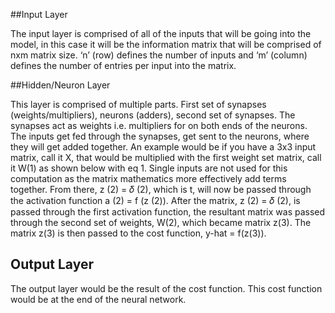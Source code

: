 ##Input Layer 

The input layer is comprised of all of the inputs that will be going into the model, in this case it will be the information matrix that will be comprised of nxm matrix size. ‘n’ (row) defines the number of inputs and ‘m’ (column) defines the number of entries per input into the matrix. 

##Hidden/Neuron Layer 

This layer is comprised of multiple parts. First set of synapses (weights/multipliers), neurons (adders), second set of synapses. The synapses act as weights i.e. multipliers for on both ends of the neurons. The inputs get fed through the synapses, get sent to the neurons, where they will get added together. An example would be if you have a 3x3 input matrix, call it X, that would be multiplied with the first weight set matrix, call it W(1) as shown below with eq 1. Single inputs are not used for this computation as the matrix mathematics more effectively add terms together. From there, z (2) = 𝛿 (2), which is t, will now be passed through the activation function a (2) = f (z (2)). After the matrix, z (2) = 𝛿 (2), is passed through the first activation function, the resultant matrix was passed through the second set of weights, W(2), which became matrix z(3). The matrix z(3) is then passed to the cost function, y-hat = f(z(3)). 


## Output Layer
The output layer would be the result of the cost function. This cost function would be at the end of the neural network. 